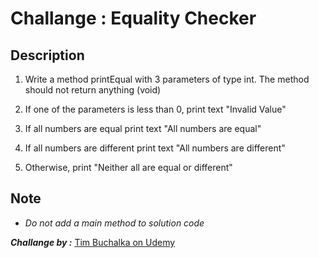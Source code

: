 # Challange :  Equality Checker

## Description

1. Write a method printEqual with 3 parameters of type int. The method should not return anything (void)

2. If one of the parameters is less than 0, print text "Invalid Value"

3. If all numbers are equal print text "All numbers are equal"

4. If all numbers are different print text "All numbers are different"

5. Otherwise, print "Neither all are equal or different"


## Note
- *Do not add a  main method to solution code*


***Challange by :*** [Tim Buchalka on Udemy](https://www.udemy.com/course/java-the-complete-java-developer-course/)
